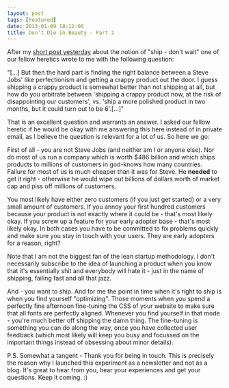 ```yaml
---
layout: post
tags: [Featured]
date: 2013-01-09 18:12:00
title: Don't Die in Beauty - Part 2
---
```

After my [short post yesterday](http://theheretic.me/2013/01/08/dont-die-in-beauty/) about the notion of "ship - don't wait" one of our fellow heretics wrote to me with the following question:

"[…] But then the hard part is finding the right balance between a Steve Jobs' like perfectionism and getting a crappy product out the door. I guess shipping a crappy product is somewhat better than not shipping at all, but how do you arbitrate between 'shipping a crappy product now, at the risk of disappointing our customers', vs. 'ship a more polished product in two months, but it could turn out to be 6'.[…]"

That is an excellent question and warrants an answer. I asked our fellow heretic if he would be okay with me answering this here instead of in private email, as I believe the question is relevant for a lot of us. So here we go:

First of all - you are not Steve Jobs (and neither am I or anyone else). Nor do most of us run a company which is worth $486 billion and which ships products to millions of customers in god-knows how many countries. Failure for most of us is much cheaper than it was for Steve. He **needed** to get it right - otherwise he would wipe out billions of dollars worth of market cap and piss off millions of customers.

You most likely have either zero customers (if you just get started) or a very small amount of customers. If you annoy your first hundred customers because your product is not exactly where it could be - that's most likely okay. If you screw up a feature for your early adopter base - that's most likely okay. In both cases you have to be committed to fix problems quickly and make sure you stay in touch with your users. They are early adopters for a reason, right?

Note that I am not the biggest fan of the lean startup methodology. I don't necessarily subscribe to the idea of launching a product when you know that it's essentially shit and everybody will hate it - just in the name of shipping, failing fast and all that jazz.

And - you want to ship. And for me the point in time when it's right to ship is when you find yourself "optimizing". Those moments when you spend a perfectly fine afternoon fine-tuning the CSS of your website to make sure that all fonts are perfectly aligned. Whenever you find yourself in that mode - you're much better off shipping the damn thing. The fine-tuning is something you can do along the way, once you have collected user feedback (which most likely will keep you busy and focussed on the important things instead of obsessing about minor details).

P.S. Somewhat a tangent - Thank you for being in touch. This is precisely the reason why I launched this experiment as a newsletter and not as a blog. It's great to hear from you, hear your experiences and get your questions. Keep it coming. :)